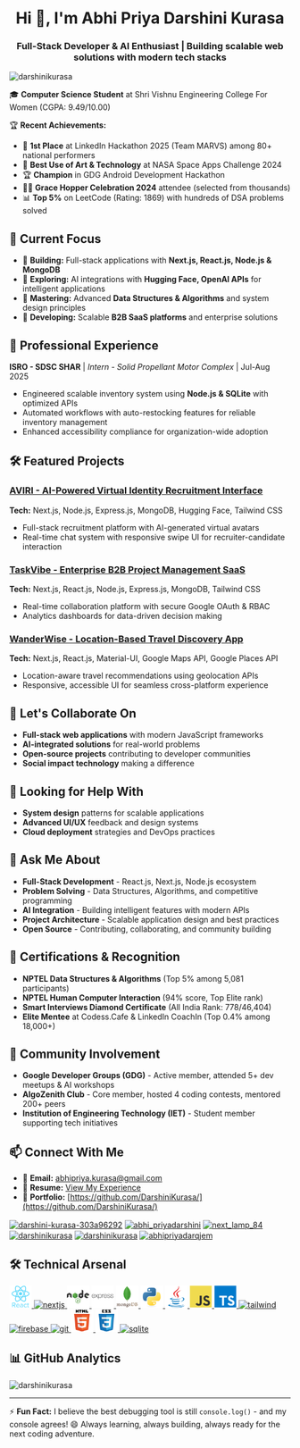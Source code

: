 <h1 align="center">Hi 👋, I'm Abhi Priya Darshini Kurasa</h1>

<h3 align="center">Full-Stack Developer & AI Enthusiast | Building scalable web solutions with modern tech stacks</h3>

<p align="left"> <img src="https://komarev.com/ghpvc/?username=darshinikurasa&label=Profile%20views&color=0e75b6&style=flat" alt="darshinikurasa" /> </p>

🎓 **Computer Science Student** at Shri Vishnu Engineering College For Women (CGPA: 9.49/10.00)

🏆 **Recent Achievements:**
- 🥇 **1st Place** at LinkedIn Hackathon 2025 (Team MARVS) among 80+ national performers
- 🌟 **Best Use of Art & Technology** at NASA Space Apps Challenge 2024
- 🏆 **Champion** in GDG Android Development Hackathon
- 👩‍💻 **Grace Hopper Celebration 2024** attendee (selected from thousands)
- 📊 **Top 5%** on LeetCode (Rating: 1869) with hundreds of DSA problems solved

## 🚀 Current Focus

- 🌱 **Building:** Full-stack applications with **Next.js, React.js, Node.js & MongoDB**
- 🤖 **Exploring:** AI integrations with **Hugging Face, OpenAI APIs** for intelligent applications  
- 🎯 **Mastering:** Advanced **Data Structures & Algorithms** and system design principles
- 🔧 **Developing:** Scalable **B2B SaaS platforms** and enterprise solutions

## 💼 Professional Experience

**ISRO - SDSC SHAR** | *Intern - Solid Propellant Motor Complex* | Jul-Aug 2025
- Engineered scalable inventory system using **Node.js & SQLite** with optimized APIs
- Automated workflows with auto-restocking features for reliable inventory management
- Enhanced accessibility compliance for organization-wide adoption

## 🛠️ Featured Projects

### [AVIRI - AI-Powered Virtual Identity Recruitment Interface](https://github.com/DarshiniKurasa/)
**Tech:** Next.js, Node.js, Express.js, MongoDB, Hugging Face, Tailwind CSS
- Full-stack recruitment platform with AI-generated virtual avatars
- Real-time chat system with responsive swipe UI for recruiter-candidate interaction

### [TaskVibe - Enterprise B2B Project Management SaaS](https://github.com/DarshiniKurasa/)
**Tech:** Next.js, React.js, Node.js, Express.js, MongoDB, Tailwind CSS
- Real-time collaboration platform with secure Google OAuth & RBAC
- Analytics dashboards for data-driven decision making

### [WanderWise - Location-Based Travel Discovery App](https://github.com/DarshiniKurasa/)
**Tech:** Next.js, React.js, Material-UI, Google Maps API, Google Places API
- Location-aware travel recommendations using geolocation APIs
- Responsive, accessible UI for seamless cross-platform experience

## 👯 Let's Collaborate On

- **Full-stack web applications** with modern JavaScript frameworks
- **AI-integrated solutions** for real-world problems
- **Open-source projects** contributing to developer communities
- **Social impact technology** making a difference

## 🤝 Looking for Help With

- **System design** patterns for scalable applications
- **Advanced UI/UX** feedback and design systems
- **Cloud deployment** strategies and DevOps practices

## 💬 Ask Me About

- **Full-Stack Development** - React.js, Next.js, Node.js ecosystem
- **Problem Solving** - Data Structures, Algorithms, and competitive programming
- **AI Integration** - Building intelligent features with modern APIs  
- **Project Architecture** - Scalable application design and best practices
- **Open Source** - Contributing, collaborating, and community building

## 🏅 Certifications & Recognition

- **NPTEL Data Structures & Algorithms** (Top 5% among 5,081 participants)
- **NPTEL Human Computer Interaction** (94% score, Top Elite rank)
- **Smart Interviews Diamond Certificate** (All India Rank: 778/46,404)
- **Elite Mentee** at Codess.Cafe & LinkedIn CoachIn (Top 0.4% among 18,000+)

## 🌟 Community Involvement

- **Google Developer Groups (GDG)** - Active member, attended 5+ dev meetups & AI workshops
- **AlgoZenith Club** - Core member, hosted 4 coding contests, mentored 200+ peers
- **Institution of Engineering Technology (IET)** - Student member supporting tech initiatives

## 📫 Connect With Me

- 📧 **Email:** abhipriya.kurasa@gmail.com
- 📄 **Resume:** [View My Experience](https://drive.google.com/file/d/194qMpFvdpfXKcZgiptNV6aHkOOVtK9NM/view?usp=sharing)
- 💼 **Portfolio:** [https://github.com/DarshiniKurasa/](https://github.com/DarshiniKurasa/)

<p align="left">
<a href="https://linkedin.com/in/darshini-kurasa-303a96292" target="blank"><img align="center" src="https://raw.githubusercontent.com/rahuldkjain/github-profile-readme-generator/master/src/images/icons/Social/linked-in-alt.svg" alt="darshini-kurasa-303a96292" height="30" width="40" /></a>
<a href="https://www.leetcode.com/abhi_priyadarshini" target="blank"><img align="center" src="https://raw.githubusercontent.com/rahuldkjain/github-profile-readme-generator/master/src/images/icons/Social/leet-code.svg" alt="abhi_priyadarshini" height="30" width="40" /></a>
<a href="https://www.codechef.com/users/next_lamp_84" target="blank"><img align="center" src="https://cdn.jsdelivr.net/npm/simple-icons@3.1.0/icons/codechef.svg" alt="next_lamp_84" height="30" width="40" /></a>
<a href="https://www.hackerrank.com/darshinikurasa" target="blank"><img align="center" src="https://raw.githubusercontent.com/rahuldkjain/github-profile-readme-generator/master/src/images/icons/Social/hackerrank.svg" alt="darshinikurasa" height="30" width="40" /></a>
<a href="https://codeforces.com/profile/darshinikurasa" target="blank"><img align="center" src="https://raw.githubusercontent.com/rahuldkjain/github-profile-readme-generator/master/src/images/icons/Social/codeforces.svg" alt="darshinikurasa" height="30" width="40" /></a>
<a href="https://auth.geeksforgeeks.org/user/abhipriyadarqjem" target="blank"><img align="center" src="https://raw.githubusercontent.com/rahuldkjain/github-profile-readme-generator/master/src/images/icons/Social/geeks-for-geeks.svg" alt="abhipriyadarqjem" height="30" width="40" /></a>
</p>

## 🛠️ Technical Arsenal

<p align="left"> 
<a href="https://reactjs.org/" target="_blank" rel="noreferrer"> <img src="https://raw.githubusercontent.com/devicons/devicon/master/icons/react/react-original-wordmark.svg" alt="react" width="40" height="40"/> </a>
<a href="https://nextjs.org/" target="_blank" rel="noreferrer"> <img src="https://cdn.worldvectorlogo.com/logos/nextjs-2.svg" alt="nextjs" width="40" height="40"/> </a>
<a href="https://nodejs.org" target="_blank" rel="noreferrer"> <img src="https://raw.githubusercontent.com/devicons/devicon/master/icons/nodejs/nodejs-original-wordmark.svg" alt="nodejs" width="40" height="40"/> </a>
<a href="https://expressjs.com" target="_blank" rel="noreferrer"> <img src="https://raw.githubusercontent.com/devicons/devicon/master/icons/express/express-original-wordmark.svg" alt="express" width="40" height="40"/> </a>
<a href="https://www.mongodb.com/" target="_blank" rel="noreferrer"> <img src="https://raw.githubusercontent.com/devicons/devicon/master/icons/mongodb/mongodb-original-wordmark.svg" alt="mongodb" width="40" height="40"/> </a>
<a href="https://www.python.org" target="_blank" rel="noreferrer"> <img src="https://raw.githubusercontent.com/devicons/devicon/master/icons/python/python-original.svg" alt="python" width="40" height="40"/> </a>
<a href="https://www.java.com" target="_blank" rel="noreferrer"> <img src="https://raw.githubusercontent.com/devicons/devicon/master/icons/java/java-original.svg" alt="java" width="40" height="40"/> </a>
<a href="https://developer.mozilla.org/en-US/docs/Web/JavaScript" target="_blank" rel="noreferrer"> <img src="https://raw.githubusercontent.com/devicons/devicon/master/icons/javascript/javascript-original.svg" alt="javascript" width="40" height="40"/> </a>
<a href="https://www.typescriptlang.org/" target="_blank" rel="noreferrer"> <img src="https://raw.githubusercontent.com/devicons/devicon/master/icons/typescript/typescript-original.svg" alt="typescript" width="40" height="40"/> </a>
<a href="https://tailwindcss.com/" target="_blank" rel="noreferrer"> <img src="https://www.vectorlogo.zone/logos/tailwindcss/tailwindcss-icon.svg" alt="tailwind" width="40" height="40"/> </a>
<a href="https://firebase.google.com/" target="_blank" rel="noreferrer"> <img src="https://www.vectorlogo.zone/logos/firebase/firebase-icon.svg" alt="firebase" width="40" height="40"/> </a>
<a href="https://git-scm.com/" target="_blank" rel="noreferrer"> <img src="https://www.vectorlogo.zone/logos/git-scm/git-scm-icon.svg" alt="git" width="40" height="40"/> </a>
<a href="https://www.w3.org/html/" target="_blank" rel="noreferrer"> <img src="https://raw.githubusercontent.com/devicons/devicon/master/icons/html5/html5-original-wordmark.svg" alt="html5" width="40" height="40"/> </a>
<a href="https://www.w3schools.com/css/" target="_blank" rel="noreferrer"> <img src="https://raw.githubusercontent.com/devicons/devicon/master/icons/css3/css3-original-wordmark.svg" alt="css3" width="40" height="40"/> </a>
<a href="https://www.sqlite.org/" target="_blank" rel="noreferrer"> <img src="https://www.vectorlogo.zone/logos/sqlite/sqlite-icon.svg" alt="sqlite" width="40" height="40"/> </a>
</p>

## 📊 GitHub Analytics

<p><img align="center" src="https://github-readme-stats.vercel.app/api/top-langs?username=darshinikurasa&show_icons=true&locale=en&layout=compact" alt="darshinikurasa" /></p>

---

⚡ **Fun Fact:** I believe the best debugging tool is still `console.log()` - and my console agrees! 😄 Always learning, always building, always ready for the next coding adventure.
